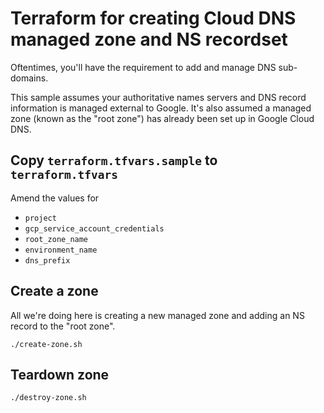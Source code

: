 # Terraform for creating Cloud DNS managed zone and NS recordset

Oftentimes, you'll have the requirement to add and manage DNS sub-domains.

This sample assumes your authoritative names servers and DNS record information is managed external to Google.  It's also assumed a managed zone (known as the "root zone") has already been set up in Google Cloud DNS.


## Copy `terraform.tfvars.sample` to `terraform.tfvars`

Amend the values for

* `project`
* `gcp_service_account_credentials`
* `root_zone_name`
* `environment_name`
* `dns_prefix`


## Create a zone

All we're doing here is creating a new managed zone and adding an NS record to the "root zone".

```
./create-zone.sh
```

## Teardown zone

```
./destroy-zone.sh
```
